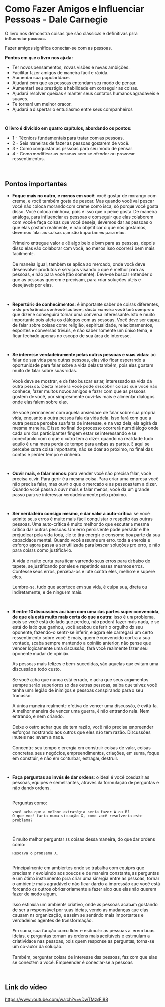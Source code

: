 
# Como Fazer Amigos e Influenciar Pessoas - Dale Carnegie

O livro nos demonstra coisas que são clássicas e definitivas para influenciar pessoas.

Fazer amigos significa conectar-se com as pessoas.

<b>Pontos em que o livro nos ajuda:</b>
- Ter novos pensamentos, novas visões e novas ambições.
- Facilitar fazer amigos de maneira fácil e rápida.
- Aumentar sua popularidade.
- Ajudará com que as pessoas entendam seu modo de pensar.
- Aumentará seu prestígio e habilidade em conseguir as coisas.
- Ajudará resolver queixas e manter seus contatos humanos agradáveis e suaves.
- Te tornará um melhor orador.
- Ajudará a dispertar o entusiasmo entre seus companheiros.

<br>

<b>O livro é dividido em quatro capítulos, abordando os pontos:</b>
- 1 - Técnicas fundamentais para tratar com as pessoas.
- 2 - Seis maneiras de fazer as pessoas gostarem de você.
- 3 - Como conquistar as pessoas para seu modo de pensar.
- 4 - Como modificar as pessoas sem se ofender ou provocar ressentimentos.

<br>

## <b>Pontos importantes</b>

- <b>Foque mais no outro, e menos em você</b>: você gostar de morango com creme, e você também gosta de pescar. Mas quando você vai pescar você não coloca morando com creme como isca, só porque você gosta disso. Você coloca minhoca, pois é isso que o peixe gosta. De maneira análoga, para influenciar as pessoas e conseguir que elas colaborem com você e faça coisas que você deseja, devemos dar as pessoas o que elas gostam realmente, e não objetificar o que nós gostamos, devemos falar as coisas que são importantes para elas.
<br><br>
Primeiro entregue valor e dê algo belo e bom para as pessoas, depois disso elas vão colaborar com você, ao menos isso ocorrerá bem mais facilmente.
<br><br>
De maneira igual, também se aplica ao mercado, onde você deve desenvolver produtos e serviços visando o que é melhor para as pessoas, e não para você (tão somente). Deve-se buscar entender o que as pessoas querem e precisam, para criar soluções úteis e desejáveis por elas.

<br>

- <b>Repertório de conhecimentos</b>: é importante saber de coisas diferentes, e de preferência conhecê-las bem, desta maneira você terá sempre o que dizer e conseguirá tornar uma conversa interessante. Isto é muito importante pois afeta os diálogos com as pessoas. Você deve ser capaz de falar sobre coisas como religião, espiritualidade, relacionamentos, esportes e conversas triviais, e não saber somente um único tema, e ficar fechado apenas no escopo de sua área de interesse.

<br>

- <b>Se interesse verdadeiramente pelas outras pessoas e suas vidas</b>: ao falar de sua vida para outras pessoas, elas vão ficar esperando a oportunidade para falar sobre a vida delas também, pois elas gostam muito de falar sobre suas vidas.
<br><br>
Você deve se mostrar, e de fato buscar estar, interessado na vida da outra pessoa. Desta maneira você pode descobrir coisas que você não conhece, fazer muitos novos amigos e fazer com que as pessoas gostem de você, por simplesmente ouvi-las mais e alimentar diálogos onde elas falem sobre elas.
<br><br>
Se você permanecer com aquela ansiedade de falar sobre sua própria vida, enquanto a outra pessoa fala da vida dela. Isso fará com que a outra pessoa perceba sua falta de interesse, e na vez dela, ela agirá da mesma maneira. E isso no final do processo ocorrerá num diálogo onde cada um dos participantes fingem estar se interessando e se conectando com o que o outro tem a dizer, quando na realidade tudo aquilo é uma mera perda de tempo para ambas as partes. E aqui se percebe outra coisa importante, não se doar ao próximo, no final das contas é perder tempo e dinheiro.

<br>

- <b>Ouvir mais, e falar menos</b>: para vender você não precisa falar, você precisa ouvir. Para gerir é a mesma coisa. Para criar uma empresa você não precisa falar, mas ouvir o que o mercado e as pessoas tem a dizer. Quando você passa a ouvir mais e falar menos, você da um grande passo para se interessar verdadeiramente pelo próximo.

<br>

- <b>Ser verdadeiro consigo mesmo, e dar valor a auto-crítica</b>: se você admite seus erros é muito mais fácil conquistar o respeito das outras pessoas. Uma auto-crítica é muito melhor do que escutar a mesma crítica das outras pessoas. Um erro persistente pode persistir e lhe prejudicar pela vida toda, ele te tira energia e consome boa parte da sua capacidade mental. Quando você assume um erro, toda a energia e esforço agora passa a ser utilizada para buscar soluções pro erro, e não para coisas como justificá-lo.
<br><br>
A vida é muito curta para ficar varrendo seus erros para debaixo do tapete, se justificando por eles e repetindo esses mesmos erros. Confesse seus erros, perceba-os e lute contra eles, melhore e supere eles.
<br><br>
Lembre-se, tudo que acontece em sua vida, é culpa sua, direta ou indiretamente, e de ninguém mais.

<br>

- <b>9 entre 10 discussões acabam com uma das partes super convencida, de que ela está muito mais certa do que a outra</b>: isso é um problema, pois se você está do lado que perdeu, não poderá fazer mais nada, e se está do lado que ganhou, você acabou de ferir o orgulho do seu oponente, fazendo-o sentir-se inferir, e agora ele carregará um certo ressentimento sobre você. E mais, quem é convencido contra a sua vontade, acaba sempre mantendo a opinião anterior, não pense que vencer logicamente uma discussão, fará você realmente fazer seu oponente mudar de opinião.
<br><br>
As pessoas mais felizes e bem-sucedidas, são aquelas que evitam uma discussão a todo custo.
<br><br>
Se você acha que nunca está errado, e acha que seus argumentos sempre serão superiores ao das outras pessoas, saiba que talvez você tenha uma legião de inimigos e pessoas conspirando para o seu fracasso.
<br><br>
A única maneira realmente efetiva de vencer uma discussão, é evitá-la. A melhor maneira de vencer uma guerra, é não entrando nela. Nem entrando, e nem criando.
<br><br>
Deixe o outro achar que ele tem razão, você não precisa empreender esforços mostrando aos outros que eles não tem razão. Discussões inuteis não levam a nada.
<br><br>
Concentre seu tempo e energia em construir coisas de valor, coisas concretas, seus negócios, empreendimentos, criações, em suma, foque em construir, e não em conturbar, estragar, destruir.

<br>

- <b>Faça perguntas ao invés de dar ordens</b>: o ideal é você conduzir as pessoas, equipes e semelhantes, através da formulação de perguntas e não dando ordens.

    <br>
    Perguntas como:
    
    ```
    você acha que a melhor estratégia seria fazer A ou B?
    O que você faria numa situação X, como você resolveria este problema?
    ```
    <br>

    É muito melhor perguntar as coisas dessa maneira, do que dar ordens como:
    ```
    Resolva o problema X.
    ```
    <br>
    Principalmente em ambientes onde se trabalha com equipes que precisam ir evoluindo aos poucos e de maneira constante, as perguntas é um ótimo instrumento para criar uma sinergia entre as pessoas, tornar o ambiente mais agradável e não ficar dando a impressão que você está forçando os outros obrigatoriamente a fazer algo que elas não querem fazer de modo algum.
    <br><br>
    Isso estimula um ambiente criativo, onde as pessoas acabam gostando de ser a responsável por suas ideias, vendo as mudanças que elas causam na organização, e assim se sentindo mais importantes e verdadeiros agentes de transformação.
    <br><br>
    Em suma, sua função como líder e estimular as pessoas a terem boas ideias, e perguntas tornam as ordens mais aceitáveis e estimulam a criatividade nas pessoas, pois quem response as perguntas, torna-se um co-autor da solução.
    <br><br>
    Também, perguntar coisas de interesse das pessoas, faz com que elas se conectem a você. Empreender é conectar-se a pessoas.

<br>

## Link do vídeo

https://www.youtube.com/watch?v=vDwTMzsFI88


